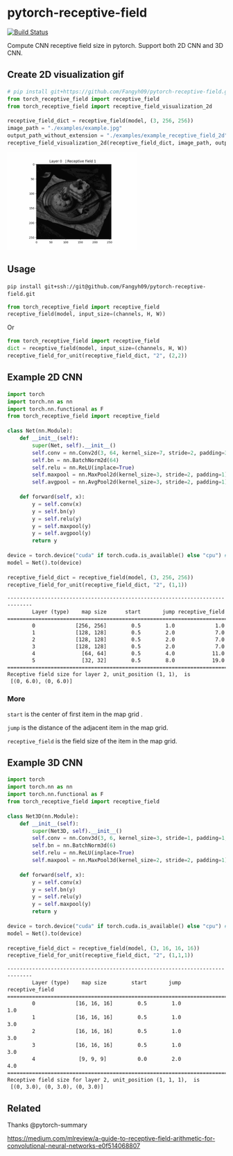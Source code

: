 # pytorch-receptive-field
 
[![Build Status](https://travis-ci.com/Fangyh09/pytorch-receptive-field.svg?branch=master)](https://travis-ci.com/Fangyh09/pytorch-receptive-field)

Compute CNN receptive field size in pytorch. Support both 2D CNN and 3D CNN.


## Create 2D visualization gif
```python
# pip install git+https://github.com/Fangyh09/pytorch-receptive-field.git
from torch_receptive_field import receptive_field
from torch_receptive_field import receptive_field_visualization_2d

receptive_field_dict = receptive_field(model, (3, 256, 256))
image_path = "./examples/example.jpg"
output_path_without_extension = "./examples/example_receptive_field_2d"
receptive_field_visualization_2d(receptive_field_dict, image_path, output_path_without_extension)
```
<img src="./examples/example_receptive_field_2d.gif" width="299" height="224" />

## Usage
`pip install git+ssh://git@github.com/Fangyh09/pytorch-receptive-field.git`

```python
from torch_receptive_field import receptive_field
receptive_field(model, input_size=(channels, H, W))
```

Or
```python
from torch_receptive_field import receptive_field
dict = receptive_field(model, input_size=(channels, H, W))
receptive_field_for_unit(receptive_field_dict, "2", (2,2))
```

## Example 2D CNN
```python
import torch
import torch.nn as nn
import torch.nn.functional as F
from torch_receptive_field import receptive_field

class Net(nn.Module):
    def __init__(self):
        super(Net, self).__init__()
        self.conv = nn.Conv2d(3, 64, kernel_size=7, stride=2, padding=3, bias=False)
        self.bn = nn.BatchNorm2d(64)
        self.relu = nn.ReLU(inplace=True)
        self.maxpool = nn.MaxPool2d(kernel_size=3, stride=2, padding=1)
        self.avgpool = nn.AvgPool2d(kernel_size=3, stride=2, padding=1)

    def forward(self, x):
        y = self.conv(x)
        y = self.bn(y)
        y = self.relu(y)
        y = self.maxpool(y)
        y = self.avgpool(y)
        return y

device = torch.device("cuda" if torch.cuda.is_available() else "cpu") # PyTorch v0.4.0
model = Net().to(device)

receptive_field_dict = receptive_field(model, (3, 256, 256))
receptive_field_for_unit(receptive_field_dict, "2", (1,1))
```
```
------------------------------------------------------------------------------
        Layer (type)    map size      start       jump receptive_field 
==============================================================================
        0             [256, 256]        0.5        1.0             1.0 
        1             [128, 128]        0.5        2.0             7.0 
        2             [128, 128]        0.5        2.0             7.0 
        3             [128, 128]        0.5        2.0             7.0 
        4               [64, 64]        0.5        4.0            11.0 
        5               [32, 32]        0.5        8.0            19.0 
==============================================================================
Receptive field size for layer 2, unit_position (1, 1),  is 
 [(0, 6.0), (0, 6.0)]
```

### More
`start` is the center of first item in the map grid .

`jump` is the distance of the adjacent item in the map grid.

`receptive_field` is the field size of the item in the map grid.


## Example 3D CNN
```python
import torch
import torch.nn as nn
import torch.nn.functional as F
from torch_receptive_field import receptive_field

class Net3D(nn.Module):
    def __init__(self):
        super(Net3D, self).__init__()
        self.conv = nn.Conv3d(3, 6, kernel_size=3, stride=1, padding=1, bias=False)
        self.bn = nn.BatchNorm3d(6)
        self.relu = nn.ReLU(inplace=True)
        self.maxpool = nn.MaxPool3d(kernel_size=2, stride=2, padding=1)

    def forward(self, x):
        y = self.conv(x)
        y = self.bn(y)
        y = self.relu(y)
        y = self.maxpool(y)
        return y

device = torch.device("cuda" if torch.cuda.is_available() else "cpu") # PyTorch v0.4.0
model = Net().to(device)

receptive_field_dict = receptive_field(model, (3, 16, 16, 16))
receptive_field_for_unit(receptive_field_dict, "2", (1,1,1))
```
```
------------------------------------------------------------------------------
        Layer (type)    map size        start       jump receptive_field 
==============================================================================
        0             [16, 16, 16]        0.5        1.0             1.0 
        1             [16, 16, 16]        0.5        1.0             3.0 
        2             [16, 16, 16]        0.5        1.0             3.0 
        3             [16, 16, 16]        0.5        1.0             3.0 
        4              [9, 9, 9]          0.0        2.0             4.0 
==============================================================================
Receptive field size for layer 2, unit_position (1, 1, 1),  is 
 [(0, 3.0), (0, 3.0), (0, 3.0)]
```

## Related
Thanks @pytorch-summary

https://medium.com/mlreview/a-guide-to-receptive-field-arithmetic-for-convolutional-neural-networks-e0f514068807

